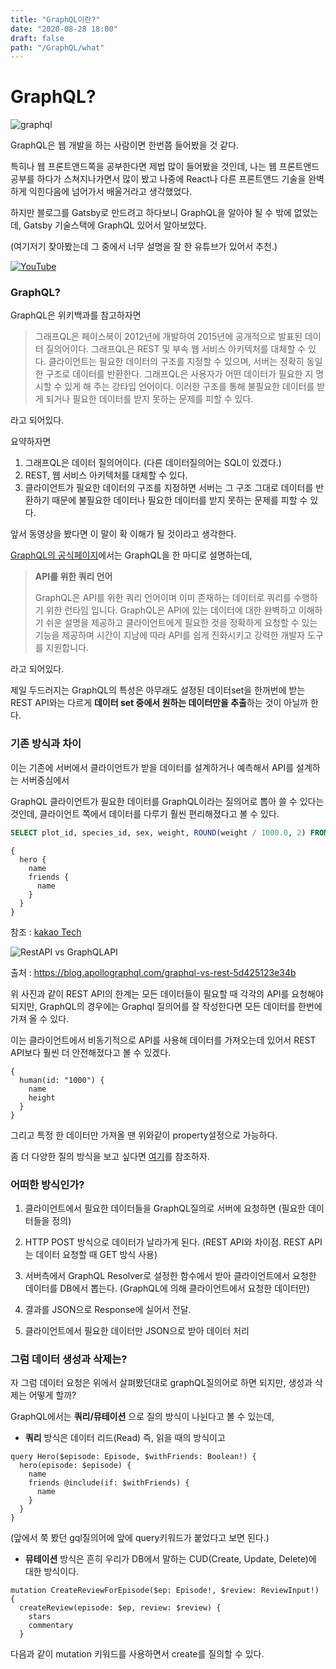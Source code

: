 ```yaml
---
title: "GraphQL이란?"
date: "2020-08-28 18:00"
draft: false
path: "/GraphQL/what"
---
```


# GraphQL?

![graphql](https://graphql-kr.github.io/img/logo.svg)

GraphQL은 웹 개발을 하는 사람이면 한번쯤 들어봤을 것 같다.

특히나 웹 프론트앤드쪽을 공부한다면 제법 많이 들어봤을 것인데,
나는 웹 프론트앤드 공부를 하다가 스쳐지나가면서 많이 봤고 나중에 React나 다른 프론트앤드
기술을 완벽하게 익힌다음에 넘어가서 배울거라고 생각했었다.

하지만 블로그를 Gatsby로 만드려고 하다보니 GraphQL을 알아야 될 수 밖에 없었는데,
Gatsby 기술스택에 GraphQL 있어서 알아보았다.

(여기저기 찾아봤는데 그 중에서 너무 설명을 잘 한 유튜브가 있어서 추천.)

[![YouTube](http://img.youtube.com/vi/EkWI6Ru8lFQ/0.jpg)](https://www.youtube.com/watch?v=EkWI6Ru8lFQ)



### GraphQL?

GraphQL은 위키백과를 참고하자면

> 그래프QL은 페이스북이 2012년에 개발하여 2015년에 공개적으로 발표된 데이터 질의어이다. 그래프QL은 REST 및 부속 웹 서비스 아키텍처를 대체할 수 있다. 클라이언트는 필요한 데이터의 구조를 지정할 수 있으며, 서버는 정확히 동일한 구조로 데이터를 반환한다. 그래프QL은 사용자가 어떤 데이터가 필요한 지 명시할 수 있게 해 주는 강타입 언어이다. 이러한 구조를 통해 불필요한 데이터를 받게 되거나 필요한 데이터를 받지 못하는 문제를 피할 수 있다.

라고 되어있다.

요약하자면

1. 그래프QL은 데이터 질의어이다. (다른 데이터질의어는 SQL이 있겠다.)
2. REST, 웹 서비스 아키텍처를 대체할 수 있다.
3. 클라이언트가 필요한 데이터의 구조를 지정하면 서버는 그 구조 그대로 데이터를 반환하기 때문에
   불필요한 데이터나 필요한 데이터를 받지 못하는 문제를 피할 수 있다.

앞서 동영상을 봤다면 이 말이 확 이해가 될 것이라고 생각한다.

[GraphQL의 공식페이지]("https://graphql.org")에서는 GraphQL을 한 마디로 설명하는데,

> **API를 위한 쿼리 언어**
>
> GraphQL은 API를 위한 쿼리 언어이며 이미 존재하는 데이터로 쿼리를 수행하기 위한 런타임 입니다. GraphQL은 API에 있는 데이터에 대한 완벽하고 이해하기 쉬운 설명을 제공하고 클라이언트에게 필요한 것을 정확하게 요청할 수 있는 기능을 제공하며 시간이 지남에 따라 API를 쉽게 진화시키고 강력한 개발자 도구를 지원합니다.

라고 되어있다.

제일 두드러지는 GraphQL의 특성은 아무래도 설정된 데이터set을 한꺼번에 받는 REST API와는 다르게 **데이터 set 중에서 원하는 데이터만을 추출**하는 것이 아닐까 한다.



### 기존 방식과 차이

이는 기존에 서버에서 클라이언트가 받을 데이터를 설계하거나 예측해서 API를 설계하는 서버중심에서 

GraphQL 클라이언트가 필요한 데이터를 GraphQL이라는 질의어로 뽑아 쓸 수 있다는 것인데, 클라이언트 쪽에서 데이터를 다루기 훨씬 편리해졌다고 볼 수 있다.

```sql
SELECT plot_id, species_id, sex, weight, ROUND(weight / 1000.0, 2) FROM surveys;
```

```gql
{
  hero {
    name
    friends {
      name
    }
  }
}
```

참조 : [kakao Tech](https://tech.kakao.com/2019/08/01/graphql-basic/)



![RestAPI vs GraphQLAPI](http://tech.kakao.com/files/graphql-mobile-api.png)

출처 : https://blog.apollographql.com/graphql-vs-rest-5d425123e34b

위 사진과 같이 REST API의 한계는 모든 데이터들이 필요할 때 각각의 API를 요청해야 되지만, GraphQL의 경우에는 Graphql 질의어를 잘 작성한다면 모든 데이터를 한번에 가져 올 수 있다.

이는 클라이언트에서 비동기적으로 API를 사용해 데이터를 가져오는데 있어서 REST API보다 훨씬 더 안전해졌다고 볼 수 있겠다.

```gpl
{
  human(id: "1000") {
    name
    height
  }
}

```

그리고 특정 한 데이터만 가져올 땐 위와같이 property설정으로 가능하다.

좀 더 다양한 질의 방식을 보고 싶다면
[여기](https://bricoler.tistory.com/2)를 참조하자.

### 어떠한 방식인가?

1. 클라이언트에서 필요한 데이터들을 GraphQL질의로 서버에 요청하면
   (필요한 데이터들을 정의)

2. HTTP POST 방식으로 데이터가 날라가게 된다.
   (REST API와 차이점. REST API는 데이터 요청할 때 GET 방식 사용)
3. 서버측에서 GraphQL Resolver로 설정한 함수에서 받아 클라이언트에서 요청한 데이터를 DB에서 뽑는다.
   (GraphQL에 의해 클라이언트에서 요청한 데이터만)

4. 결과를 JSON으로 Response에 실어서 전달.

5. 클라이언트에서 필요한 데이터만 JSON으로 받아 데이터 처리



### 그럼 데이터 생성과 삭제는?

자 그럼 데이터 요청은 위에서 살펴봤던대로 graphQL질의어로 하면 되지만, 생성과 삭제는 어떻게 할까?

GraphQL에서는 **쿼리/뮤테이션** 으로 질의 방식이 나뉜다고 볼 수 있는데,

- **쿼리** 방식은 데이터 리드(Read) 즉, 읽을 때의 방식이고

```gql
query Hero($episode: Episode, $withFriends: Boolean!) {
  hero(episode: $episode) {
    name
    friends @include(if: $withFriends) {
      name
    }
  }
}
```

(앞에서 쭉 봤던 gql질의어에 앞에 query키워드가 붙었다고 보면 된다.)

- **뮤테이션** 방식은 흔히 우리가 DB에서 말하는 CUD(Create, Update, Delete)에 대한 방식이다.

```gql
mutation CreateReviewForEpisode($ep: Episode!, $review: ReviewInput!) {
  createReview(episode: $ep, review: $review) {
    stars
    commentary
  }
```

다음과 같이 mutation 키워드를 사용하면서 create를 질의할 수 있다.

